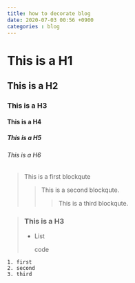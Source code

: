 ```yaml
---
title: how to decorate blog
date: 2020-07-03 00:56 +0900
categories : blog
---
```


# This is a H1
## This is a H2
### This is a H3
#### This is a H4
##### This is a H5
###### This is a H6

> This is a first blockqute
>> This is a second blockqute.
>>> This is a third blockqute.

> ### This is a H3
> + List
>
> 	code

	1. first
	2. second
	3. third
